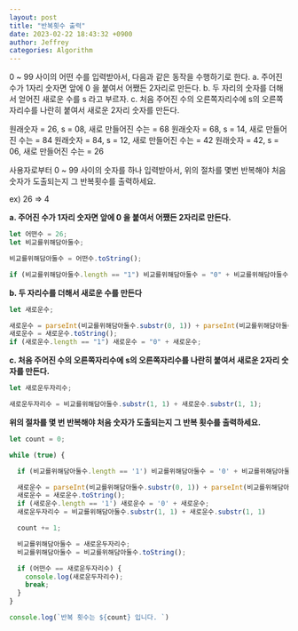 ```yaml
---
layout: post
title: "반복횟수 출력"
date: 2023-02-22 18:43:32 +0900
author: Jeffrey
categories: Algorithm
---
```


0 ~ 99 사이의 어떤 수를 입력받아서, 다음과 같은 동작을 수행하기로 한다.
a. 주어진 수가 1자리 숫자면 앞에 0 을 붙여서 어쨌든 2자리로 만든다.
b. 두 자리의 숫자를 더해서 얻어진 새로운 수를 s 라고 부르자.
c. 처음 주어진 수의 오른쪽자리수에 s의 오른쪽자리수를 나란히 붙여서 새로운 2자리 숫자를 만든다.

원래숫자 = 26, s = 08, 새로 만들어진 수는 = 68
원래숫자 = 68, s = 14, 새로 만들어진 수는 = 84
원래숫자 = 84, s = 12, 새로 만들어진 수는 = 42
원래숫자 = 42, s = 06, 새로 만들어진 수는 = 26

사용자로부터 0 ~ 99 사이의 숫자를 하나 입력받아서, 위의 절차를 몇번 반복해야 처음 숫자가 도출되는지 그 반복횟수를 출력하세요.

ex) 26 => 4

**a. 주어진 수가 1자리 숫자면 앞에 0 을 붙여서 어쨌든 2자리로 만든다.**

```jsx
let 어떤수 = 26;
let 비교를위해담아둘수;

비교를위해담아둘수 = 어떤수.toString();

if (비교를위해담아둘수.length == "1") 비교를위해담아둘수 = "0" + 비교를위해담아둘수;
```

**b. 두 자리수를 더해서 새로운 수를 만든다**

```jsx
let 새로운수;

새로운수 = parseInt(비교를위해담아둘수.substr(0, 1)) + parseInt(비교를위해담아둘수.substr(1, 1));
새로운수 = 새로운수.toString();
if (새로운수.length == "1") 새로운수 = "0" + 새로운수;
```

**c. 처음 주어진 수의 오른쪽자리수에 s의 오른쪽자리수를 나란히 붙여서 새로운 2자리 숫자를 만든다.**

```jsx
let 새로운두자리수;

새로운두자리수 = 비교를위해담아둘수.substr(1, 1) + 새로운수.substr(1, 1);
```

**위의 절차를 몇 번 반복해야 처음 숫자가 도출되는지 그 반복 횟수를 출력하세요.**

```jsx
let count = 0;

while (true) {

  if (비교를위해담아둘수.length == '1') 비교를위해담아둘수 = '0' + 비교를위해담아둘수;

  새로운수 = parseInt(비교를위해담아둘수.substr(0, 1)) + parseInt(비교를위해담아둘수.substr(1, 1));
  새로운수 = 새로운수.toString();
  if (새로운수.length == '1') 새로운수 = '0' + 새로운수;
  새로운두자리수 = 비교를위해담아둘수.substr(1, 1) + 새로운수.substr(1, 1)

  count += 1;

  비교를위해담아둘수 = 새로운두자리수;
  비교를위해담아둘수 = 비교를위해담아둘수.toString();

  if (어떤수 == 새로운두자리수) {
    console.log(새로운두자리수);
    break;
  }
}

console.log(`반복 횟수는 ${count} 입니다. `)
```